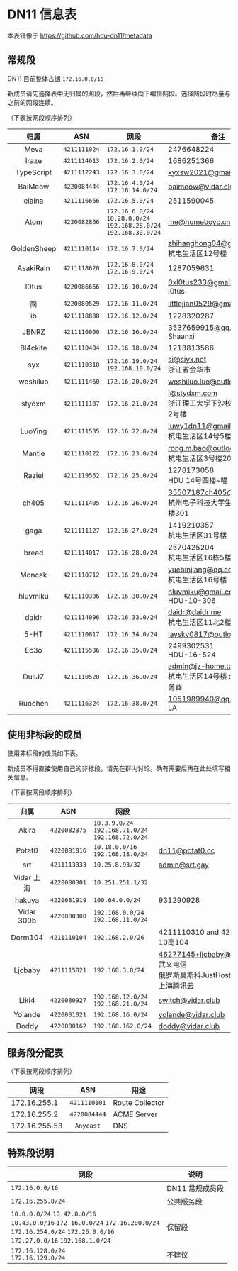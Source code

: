 # DN11 信息表

本表镜像于 https://github.com/hdu-dn11/metadata 

## 常规段

DN11 目前整体占据 `172.16.0.0/16`

新成员请先选择表中无归属的网段，然后再继续向下编排网段。选择网段时尽量与之前的网段连续。

（下表按网段顺序排列）

|     归属    |     ASN    |                                     网段                                    |                      备注                     |
|:-:|:-:|---|---|
|    Meva   |`4211111024`|                              `172.16.1.0/24`                              |                2476648224<br>               |
|   Iraze   |`4211114613`|                              `172.16.2.0/24`                              |                1686251366<br>               |
| TypeScript|`4211112243`|                              `172.16.3.0/24`                              |           xyxsw2021@gmail.com<br>           |
|  BaiMeow  |`4220084444`|                    `172.16.4.0/24`<br>`172.16.14.0/24`                    |            baimeow@vidar.club<br>           |
|   elaina  |`4211116666`|                              `172.16.5.0/24`                              |                2511590045<br>               |
|    Atom   |`4220082866`|`172.16.6.0/24`<br>`10.28.0.0/24`<br>`192.168.28.0/24`<br>`192.168.30.0/24`|              me@homeboyc.cn<br>             |
|GoldenSheep|`4211110114`|                              `172.16.7.0/24`                              |   zhihanghong04@gmail.com<br>杭电生活区12号楼（雾）   |
| AsakiRain |`4211118620`|                     `172.16.8.0/24`<br>`172.16.9.0/24`                    |                1287059631<br>               |
|   l0tus   |`4220086666`|                              `172.16.10.0/24`                             |        0xl0tus233@gmail.com<br>l0tus        |
|     简     |`4220080529`|                              `172.16.11.0/24`                             |         littlejian0529@gmail.com<br>        |
|     ib    |`4211118888`|                              `172.16.12.0/24`                             |                1228320287<br>               |
|   JBNRZ   |`4211116000`|                              `172.16.16.0/24`                             |         3537659915@qq.com<br>Shaanxi        |
|  Bl4ckite |`4211110404`|                              `172.16.18.0/24`                             |                1213813586<br>               |
|    syx    |`4211110310`|                   `172.16.19.0/24`<br>`192.168.10.0/24`                   |            si@siyx.net<br>浙江省金华市            |
|  woshiluo |`4211111460`|                              `172.16.20.0/24`                             |         woshiluo.luo@outlook.com<br>        |
|   stydxm  |`4211111107`|                              `172.16.21.0/24`                             |      i@stydxm.com<br>浙江理工大学下沙校区生活2区2号楼      |
|  LuoYing  |`4211111535`|                              `172.16.22.0/24`                             |      luwy1dn11@gmail.com<br>杭电生活区14号5楼      |
|   Mantle  |`4211110122`|                              `172.16.23.0/24`                             |    rong.m.bao@outlook.com<br>杭电生活区3号楼204    |
|   Raziel  |`4211119562`|                              `172.16.25.0/24`                             |          1278173058<br>HDU 14号四楼~喵          |
|   ch405   |`4211111405`|                              `172.16.26.0/24`                             |35507187ch405@gmail.com<br>杭州电子科技大学生活区14号楼301|
|    gaga   |`4211111127`|                              `172.16.27.0/24`                             |           1419210357<br>杭电生活区31号楼           |
|   bread   |`4211114017`|                              `172.16.28.0/24`                             |           2570425204<br>杭电生活区16栋5楼          |
|   Moncak  |`4211110712`|                              `172.16.29.0/24`                             |       yuebinjiang@qq.com<br>杭电生活区16号楼       |
|  hluvmiku |`4211110306`|                              `172.16.30.0/24`                             |       hluvmiku@gmail.com<br>HDU-10-306      |
|   daidr   |`4211114096`|                              `172.16.33.0/24`                             |         daidr@daidr.me<br>杭电生活区11北2楼        |
|    5-HT   |`4211110817`|                              `172.16.34.0/24`                             |          laysky0817@outlook.com<br>         |
|    Ec3o   |`4211115536`|                              `172.16.35.0/24`                             |           2499302531<br>HDU-16-524          |
|   DullJZ  |`4211110520`|                              `172.16.36.0/24`                             |   admin@jz-home.top<br>杭电生活区14号楼 and 海外服务器  |
|  Ruochen  |`4211116324`|                              `172.16.38.0/24`                             |           1051989940@qq.com<br>LA           |

## 使用非标段的成员

使用非标段的成员如下表。

新成员不得直接使用自己的非标段，请先在群内讨论。确有需要后再在此处填写相关信息。

（下表按网段顺序排列）

|    归属    |     ASN    |                           网段                          |                                       备注                                       |
|:-:|:-:|---|---|
|   Akira  |`4220082375`|`10.3.9.0/24`<br>`192.168.71.0/24`<br>`192.168.72.0/24`|                                      <br>                                      |
|  Potat0  |`4220081816`|          `10.18.0.0/16`<br>`192.168.18.0/24`          |                               dn11@potat0.cc<br>                               |
|    srt   |`4211113333`|                    `10.25.8.93/32`                    |                                admin@srt.gay<br>                               |
| Vidar 上海 |`4220080301`|                   `10.251.251.1/32`                   |                                      <br>                                      |
|  hakuya  |`4220081919`|                    `100.64.0.0/24`                    |                                  931290928<br>                                 |
|Vidar 300b|`4220080300`|         `192.168.0.0/24`<br>`192.168.11.0/24`         |                                      <br>                                      |
|  Dorm104 |`4211110104`|                    `192.168.2.0/26`                   |                       4211110310 and 4211115821<br>10南104                      |
|  Ljcbaby |`4211115821`|                    `192.168.3.0/24`                   |46277145+ljcbaby@users.noreply.github.com<br>武义电信<br>俄罗斯莫斯科JustHost<br>上海腾讯云<br>|
|   Liki4  |`4220080927`|         `192.168.12.0/24`<br>`192.168.21.0/24`        |                              switch@vidar.club<br>                             |
|  Yolande |`4220081021`|                   `192.168.16.0/24`                   |                             yolande@vidar.club<br>                             |
|   Doddy  |`4220080162`|                   `192.168.162.0/24`                  |                              doddy@vidar.club<br>                              |

## 服务段分配表

（下表按网段顺序排列）

|      网段     |     ASN    |       用途      |
|---|:-:|---|
| 172.16.255.1|`4211110101`|Route Collector|
| 172.16.255.2|`4220084444`|  ACME Server  |
|172.16.255.53|  `Anycast` |      DNS      |

## 特殊段说明

| 网段 | 说明 |
| --- | --- |
| `172.16.0.0/16` | DN11 常规成员段 |
| `172.16.255.0/24` | 公共服务段 |
| `10.0.0.0/24` `10.42.0.0/16`<br>`10.43.0.0/16` `172.16.0.0/24` `172.16.200.0/24`<br>`172.16.254.0/24` `172.26.0.0/16`<br>`172.27.0.0/16` `192.168.1.0/24` | 保留段  |
| `172.16.128.0/24`<br>`172.16.129.0/24` | 不建议 |

